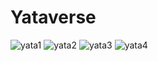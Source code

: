 # Yataverse


![yata1](https://user-images.githubusercontent.com/88410343/146403432-90902a00-39b9-4f2d-80ac-d663dd0ce8af.png)
![yata2](https://user-images.githubusercontent.com/88410343/146403445-93395c80-e775-470d-b671-5bce62e7bc7b.png)
![yata3](https://user-images.githubusercontent.com/88410343/146403451-5da0e2b3-0521-4d81-8026-6734aecfbfce.png)
![yata4](https://user-images.githubusercontent.com/88410343/146403457-4350ca5c-e640-4edf-90ac-c723bc9cc22d.png)
